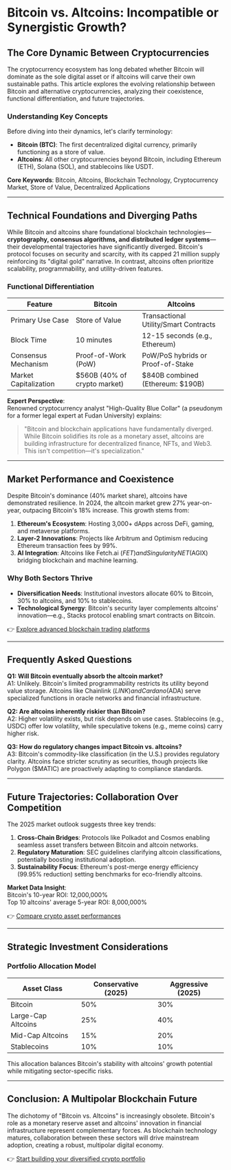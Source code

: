 # Bitcoin vs. Altcoins: Incompatible or Synergistic Growth?

## The Core Dynamic Between Cryptocurrencies

The cryptocurrency ecosystem has long debated whether Bitcoin will dominate as the sole digital asset or if altcoins will carve their own sustainable paths. This article explores the evolving relationship between Bitcoin and alternative cryptocurrencies, analyzing their coexistence, functional differentiation, and future trajectories.

### Understanding Key Concepts

Before diving into their dynamics, let's clarify terminology:
- **Bitcoin (BTC)**: The first decentralized digital currency, primarily functioning as a store of value.
- **Altcoins**: All other cryptocurrencies beyond Bitcoin, including Ethereum (ETH), Solana (SOL), and stablecoins like USDT.

**Core Keywords**: Bitcoin, Altcoins, Blockchain Technology, Cryptocurrency Market, Store of Value, Decentralized Applications

---

## Technical Foundations and Diverging Paths

While Bitcoin and altcoins share foundational blockchain technologies—**cryptography, consensus algorithms, and distributed ledger systems**—their developmental trajectories have significantly diverged. Bitcoin's protocol focuses on security and scarcity, with its capped 21 million supply reinforcing its "digital gold" narrative. In contrast, altcoins often prioritize scalability, programmability, and utility-driven features.

### Functional Differentiation

| Feature                | Bitcoin                          | Altcoins                          |
|------------------------|----------------------------------|-----------------------------------|
| Primary Use Case       | Store of Value                   | Transactional Utility/Smart Contracts |
| Block Time             | 10 minutes                       | 12-15 seconds (e.g., Ethereum)    |
| Consensus Mechanism    | Proof-of-Work (PoW)              | PoW/PoS hybrids or Proof-of-Stake |
| Market Capitalization  | $560B (40% of crypto market)    | $840B combined (Ethereum: $190B) |

**Expert Perspective**:  
Renowned cryptocurrency analyst "High-Quality Blue Collar" (a pseudonym for a former legal expert at Fudan University) explains:
> "Bitcoin and blockchain applications have fundamentally diverged. While Bitcoin solidifies its role as a monetary asset, altcoins are building infrastructure for decentralized finance, NFTs, and Web3. This isn't competition—it's specialization."

---

## Market Performance and Coexistence

Despite Bitcoin's dominance (40% market share), altcoins have demonstrated resilience. In 2024, the altcoin market grew 27% year-on-year, outpacing Bitcoin's 18% increase. This growth stems from:
1. **Ethereum's Ecosystem**: Hosting 3,000+ dApps across DeFi, gaming, and metaverse platforms.
2. **Layer-2 Innovations**: Projects like Arbitrum and Optimism reducing Ethereum transaction fees by 99%.
3. **AI Integration**: Altcoins like Fetch.ai ($FET) and SingularityNET ($AGIX) bridging blockchain and machine learning.

### Why Both Sectors Thrive
- **Diversification Needs**: Institutional investors allocate 60% to Bitcoin, 30% to altcoins, and 10% to stablecoins.
- **Technological Synergy**: Bitcoin's security layer complements altcoins' innovation—e.g., Stacks protocol enabling smart contracts on Bitcoin.

👉 [Explore advanced blockchain trading platforms](https://bit.ly/okx-bonus)

---

## Frequently Asked Questions

**Q1: Will Bitcoin eventually absorb the altcoin market?**  
A1: Unlikely. Bitcoin's limited programmability restricts its utility beyond value storage. Altcoins like Chainlink ($LINK) and Cardano ($ADA) serve specialized functions in oracle networks and financial infrastructure.

**Q2: Are altcoins inherently riskier than Bitcoin?**  
A2: Higher volatility exists, but risk depends on use cases. Stablecoins (e.g., USDC) offer low volatility, while speculative tokens (e.g., meme coins) carry higher risk.

**Q3: How do regulatory changes impact Bitcoin vs. altcoins?**  
A3: Bitcoin's commodity-like classification (in the U.S.) provides regulatory clarity. Altcoins face stricter scrutiny as securities, though projects like Polygon ($MATIC) are proactively adapting to compliance standards.

---

## Future Trajectories: Collaboration Over Competition

The 2025 market outlook suggests three key trends:
1. **Cross-Chain Bridges**: Protocols like Polkadot and Cosmos enabling seamless asset transfers between Bitcoin and altcoin networks.
2. **Regulatory Maturation**: SEC guidelines clarifying altcoin classifications, potentially boosting institutional adoption.
3. **Sustainability Focus**: Ethereum's post-merge energy efficiency (99.95% reduction) setting benchmarks for eco-friendly altcoins.

**Market Data Insight**:  
Bitcoin's 10-year ROI: 12,000,000%  
Top 10 altcoins' average 5-year ROI: 8,000,000%

👉 [Compare crypto asset performances](https://bit.ly/okx-bonus)

---

## Strategic Investment Considerations

### Portfolio Allocation Model

| Asset Class       | Conservative (2025) | Aggressive (2025) |
|-------------------|---------------------|-------------------|
| Bitcoin           | 50%                 | 30%               |
| Large-Cap Altcoins| 25%                 | 40%               |
| Mid-Cap Altcoins  | 15%                 | 20%               |
| Stablecoins       | 10%                 | 10%               |

This allocation balances Bitcoin's stability with altcoins' growth potential while mitigating sector-specific risks.

---

## Conclusion: A Multipolar Blockchain Future

The dichotomy of "Bitcoin vs. Altcoins" is increasingly obsolete. Bitcoin's role as a monetary reserve asset and altcoins' innovation in financial infrastructure represent complementary forces. As blockchain technology matures, collaboration between these sectors will drive mainstream adoption, creating a robust, multipolar digital economy.

👉 [Start building your diversified crypto portfolio](https://bit.ly/okx-bonus)